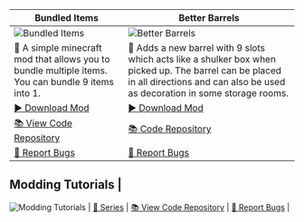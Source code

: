 Bundled Items | Better Barrels
-- | --
![Bundled Items](https://i.imgur.com/H2sDB2k.png)| ![Better Barrels](https://i.imgur.com/QcxhCcl.png)
📖 A simple minecraft mod that allows you to bundle multiple items. You can bundle 9 items into 1. | 📖 Adds a new barrel with 9 slots which acts like a shulker box when picked up. The barrel can be placed in all directions and can also be used as decoration in some storage rooms.
[▶️ Download Mod](https://www.curseforge.com/minecraft/mc-mods/bundled-items) | [▶️ Download Mod](https://www.curseforge.com/minecraft/mc-mods/better-barrels)
[📚 View Code Repository](https://github.com/Mr-Pineapple/Bundled-Items-Fabric) | [📚 Code Repository](https://github.com/Mr-Pineapple/BetterBarrels)
[🐞 Report Bugs](https://github.com/Mr-Pineapple/Bundled-Items-Fabric/issues) | [🐞 Report Bugs](https://github.com/Mr-Pineapple/BetterBarrels/issues)

Modding Tutorials |
--
![Modding Tutorials](https://i.imgur.com/nAOYkSC.png) |
[🎥 Series](https://www.youtube.com/playlist?list=PL_A3Jq4AHpVu6V6elaTRTk5fUCKRDHK2g) |
[📚 View Code Repository](https://github.com/Mr-Pineapple/Pine-Tutorial) |
[🐞 Report Bugs](https://github.com/Mr-Pineapple/Pine-Tutorial/issues) |
